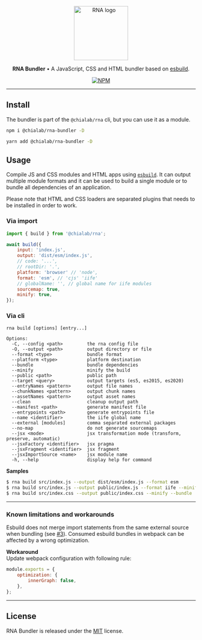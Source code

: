 <p align="center">
    <a href="https://www.chialab.io/p/rna">
        <img alt="RNA logo" width="144" height="144" src="https://raw.githack.com/chialab/rna/main/logo.svg" />
    </a>
</p>

<p align="center">
    <strong>RNA Bundler</strong> • A JavaScript, CSS and HTML bundler based on <a href="https://esbuild.github.io/">esbuild</a>.
</p>

<p align="center">
    <a href="https://www.npmjs.com/package/@chialab/rna-bundler"><img alt="NPM" src="https://img.shields.io/npm/v/@chialab/rna-bundler.svg?style=flat-square"></a>
</p>

---

## Install

The bundler is part of the `@chialab/rna` cli, but you can use it as a module.

```sh
npm i @chialab/rna-bundler -D
```

```sh
yarn add @chialab/rna-bundler -D
```

## Usage

Compile JS and CSS modules and HTML apps using [`esbuild`](https://esbuild.github.io/). It can output multiple module formats and it can be used to build a single module or to bundle all dependencies of an application.

Please note that HTML and CSS loaders are separated plugins that needs to be installed in order to work.

### Via import

```js
import { build } from '@chialab/rna';

await build({
    input: 'index.js',
    output: 'dist/esm/index.js',
    // code: '...',
    // rootDir: '.',
    platform: 'browser' // 'node',
    format: 'esm', // 'cjs' 'iife'
    // globalName: '', // global name for iife modules
    sourcemap: true,
    minify: true,
});
```

### Via cli

```
rna build [options] [entry...]

Options:
  -C, --config <path>         the rna config file
  -O, --output <path>         output directory or file
  --format <type>             bundle format
  --platform <type>           platform destination
  --bundle                    bundle dependencies
  --minify                    minify the build
  --public <path>             public path
  --target <query>            output targets (es5, es2015, es2020)
  --entryNames <pattern>      output file names
  --chunkNames <pattern>      output chunk names
  --assetNames <pattern>      output asset names
  --clean                     cleanup output path
  --manifest <path>           generate manifest file
  --entrypoints <path>        generate entrypoints file
  --name <identifier>         the iife global name
  --external [modules]        comma separated external packages
  --no-map                    do not generate sourcemaps
  --jsx <mode>                jsx transformation mode (transform, preserve, automatic)
  --jsxFactory <identifier>   jsx pragma
  --jsxFragment <identifier>  jsx fragment
  --jsxImportSource <name>    jsx module name
  -h, --help                  display help for command
```

**Samples**

```sh
$ rna build src/index.js --output dist/esm/index.js --format esm
$ rna build src/index.js --output public/index.js --format iife --minify --bundle
$ rna build src/index.css --output public/index.css --minify --bundle
```

---

### Known limitations and workarounds

Esbuild does not merge import statements from the same external source when bundling (see [#3](https://github.com/chialab/rna/issues/3)). Consumed esbuild bundles in webpack can be affected by a wrong optimization.  

**Workaround**  
Update webpack configuration with following rule:

```js
module.exports = {
    optimization: {
        innerGraph: false,
    },
};
```

---

## License

RNA Bundler is released under the [MIT](https://github.com/chialab/rna/blob/main/packages/rna-bundler/LICENSE) license.
